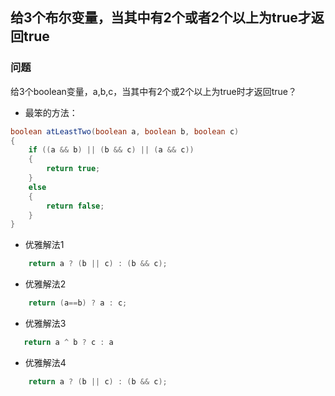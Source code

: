 ## 给3个布尔变量，当其中有2个或者2个以上为true才返回true

### 问题
给3个boolean变量，a,b,c，当其中有2个或2个以上为true时才返回true？

* 最笨的方法：
```java
boolean atLeastTwo(boolean a, boolean b, boolean c) 
{
    if ((a && b) || (b && c) || (a && c)) 
    {
        return true;
    }
    else
    {
        return false;
    }
}
```
* 优雅解法1
```java
    return a ? (b || c) : (b && c);
```

* 优雅解法2
```java
    return (a==b) ? a : c;
```

* 优雅解法3
```java
   return a ^ b ? c : a
```

* 优雅解法4
```java
    return a ? (b || c) : (b && c);
```
